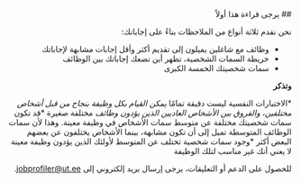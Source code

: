 <div dir="rtl">
## يرجى قراءة هذا أولاً

نحن نقدم ثلاثة أنواع من الملاحظات بناءً على إجاباتك:
* وظائف مع شاغلين يميلون إلى تقديم أكثر وأقل إجابات مشابهة لإجاباتك  
* خريطة السمات الشخصية، تظهر أين تضعك إجاباتك بين الوظائف
* سمات شخصيتك الخمسة الكبرى

**وتذكر**  

*الاختبارات النفسية ليست دقيقة تمامًا
*يمكن القيام بكل وظيفة بنجاح من قبل أشخاص مختلفين، والفروق بين الأشخاص العاديين الذين يؤدون وظائف* مختلفة صغيرة
*قد تكون سمات شخصيتك مختلفة عن متوسط سمات الأشخاص في وظيفة معينة. وهذا لأن سمات الوظائف المتوسطة تميل إلى أن تكون مشابهة، بينما الأشخاص يختلفون عن بعضهم البعض أكثر 
*وجود سمات شخصية تختلف عن المتوسط لأولئك الذين يؤدون وظيفة معينة لا يعني أنك غير مناسب لتلك الوظيفة
 

للحصول على الدعم أو التعليقات، يرجى إرسال بريد إلكتروني إلى jobprofiler@ut.ee.
</div>
